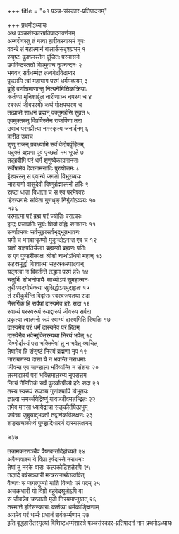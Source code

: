 +++
title = "०१ पञ्च-संस्कार-प्रतिपादनम्"

+++
प्रथमोऽध्यायः  
अथ पञ्चसंस्कारप्रतिपादनवर्णनम्  
अम्बरीषस्तु तं गत्वा हारीतस्याश्रमं नृपः  
ववन्दे तं महात्मानं बालार्कसदृशप्रभम्  १  
संपृष्टः कुशलस्तेन पूजितः परमासने  
उपविष्टस्ततो विप्रमुवाच नृपनन्दनः  २  
भगवन् सर्वधर्म्मज्ञ तत्ववेदविदाम्वर  
पृच्छामि त्वां महाभाग परमं धर्ममव्ययम्  ३  
ब्रूहि वर्णाश्रमाणान्तु नित्यनैमित्तिकक्रियाः  
कर्तव्या मुनिशार्द्दूल नारीणाञ्च नृपस्य च  ४  
स्वरूपं जीवपरयोः कथं मोक्षपथस्य च  
तत्प्राप्ते साधनं ब्रह्मन् वक्तुमर्हसि सुव्रत  ५  
एवमुक्तस्तु विप्रर्षिस्तेन राजर्षिणा तदा  
उवाच परमप्रीत्या नमस्कृत्य जनार्दनम्  ६  
हारीत उवाच  
शृणु राजन् प्रवक्ष्यामि सर्वं वेदोपवृंहितम्  
यदुक्तं ब्रह्मणा पूवं पृच्छतो मम भूपते  ७  
तद्ब्रवीमि परं धर्मं शृणुष्वैकाग्रमानसः  
सर्वेषामेव देवानामनादिः पुरुषोत्तमः  ८  
ईश्वरस्तु स एवान्ये जगतो विभुरव्ययः  
नारायणो वासुदेवो विष्णुर्ब्रह्मात्मनो हरिः  ९  
स्रष्टा धाता विधाता च स एव परमेश्वरः  
हिरण्यगर्भः सविता गुणधृङ् निर्गुणोऽव्ययः  १०  
५३६  
परमात्मा परं ब्रह्म परं ज्योतिः परात्परः  
इन्द्रः प्रजापतिः सूर्यः शिवो वह्निः सनातनः  ११  
सर्व्वात्मकः सर्वसुहृत्सर्वभृद्भूतभावनः  
यमी च भगवान्कृष्णो मुकुन्दोऽनन्त एव च  १२  
यज्ञो यज्ञपतिर्यज्वा ब्रह्मण्यो ब्रह्मणः पतिः  
स एष पुण्डरीकाक्षः श्रीशो नाथोऽधिपो महान्  १३  
सहस्रमूर्द्धा विश्वात्मा सहस्रकरपादवान्  
यद्गत्वा न विवर्तन्ते तद्धाम परमं हरेः  १४  
चतुर्भिः शोभनोपायैः साध्योऽयं सुमहात्मनः  
तुरीयपदयोर्भक्त्या सुसिद्धोऽयमुदाहृतः  १५  
तं स्वीकुर्वन्ति विद्वांसः स्वस्वरूपतया सदा  
नैसर्गिकं हि सर्वेषां दास्यमेव हरेः सदा  १६  
स्वाम्यं परस्वरूपं स्याद्दास्यं जीवस्य सर्वदा  
प्रकृत्या त्वात्मनो रूपं स्वाम्यं दास्यमिति स्थितिः  १७  
दास्यमेव परं धर्मं दास्यमेव परं हितम्  
दास्येनैव भवेन्मुक्तिरन्यथा निरयं भवेत्  १८  
विष्णोर्दास्यं परा भक्तिमेषां तु न भवेत् क्वचित्  
तेषामेव हि संसृष्टं निरयं ब्रह्मणा नृप  १९  
नारायणस्य दासा ये न भवन्ति नराधमाः  
जीवन्त एव चाण्डाला भविष्यन्ति न संशयः  २०  
तस्माद्दास्यं परां भक्तिमालब्भ्य नृपसत्तम  
नित्यं नैमित्तिकं सर्वं कुर्य्यात्प्रीत्यै हरेः सदा  २१  
तस्य स्वरूपं रूपञ्च गुणांश्चापि विभूतयः  
ज्ञात्वा समर्च्चयेद्विष्णुं यावज्जीवमतन्द्रितः  २२  
तमेव मनसा ध्यायेद्वाचा सङ्कीर्तयेत्प्रभुम्  
जपेच्च जुहुयाद्भक्तो तद्वानेकविलक्षणः  २३  
शङ्खचक्रोर्ध्व पुण्ड्रादिधारणं दास्यलक्षणम्  

५३७  

तन्नामकरणञ्चैव वैष्णवन्तदिहोच्यते  २४  
अवैष्णवाश्च ये विप्रा हर्षदास्ते नराधमाः  
तेषां तु नरके वासः कल्पकोटिशतैरपि  २५  
तदादि वर्षसञ्चारी मन्त्ररत्नार्थतत्ववित्  
वैष्णवः स जगत्पूज्यो याति विष्णोः परं पदम्  २५  
अचक्रधारी यो विप्रो बहुवेदश्रुतोऽपि वा  
स जीवन्नेव चण्डालो मृतो निरयमाप्नुयात्  २६  
तस्मात्ते हरिसंस्काराः कर्त्तव्या धर्मकाङ्क्षिणाम्  
अयमेव परं धर्म्मः प्रधानं सर्वकर्म्मणाम्  २७  
इति वृद्धहारीतस्मृत्यां विशिष्टधर्म्मशास्त्रे पञ्चसंस्कार-प्रतिपादनं नाम प्रथमोऽध्यायः  